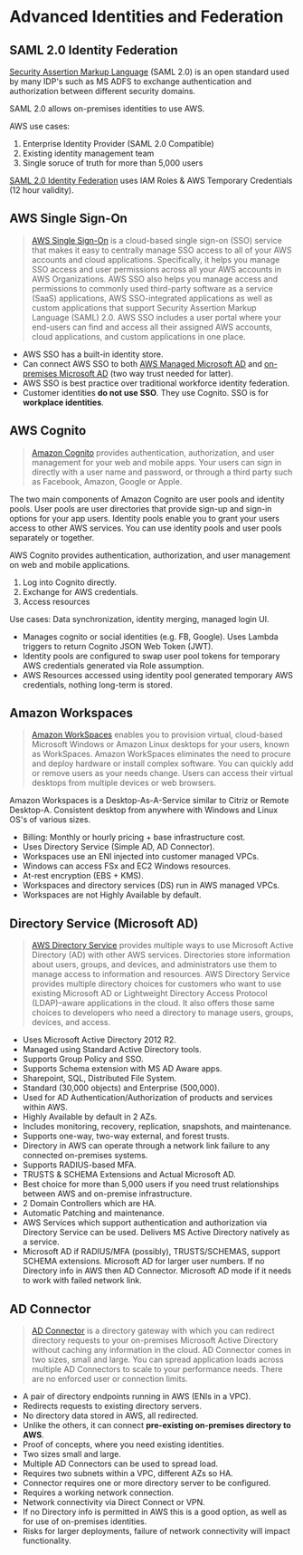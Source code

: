 # Advanced Identities and Federation


## SAML 2.0 Identity Federation

[Security Assertion Markup Language](https://en.wikipedia.org/wiki/SAML_2.0) (SAML 2.0) is an open standard used by many IDP's such as MS ADFS to exchange authentication and authorization between different security domains.

SAML 2.0 allows on-premises identities to use AWS.

AWS use cases:
1. Enterprise Identity Provider (SAML 2.0 Compatible)
2. Existing identity management team
3. Single soruce of truth for more than 5,000 users

[SAML 2.0 Identity Federation](https://docs.aws.amazon.com/IAM/latest/UserGuide/id_roles_providers_saml.html) uses IAM Roles & AWS Temporary Credentials (12 hour validity).


## AWS Single Sign-On

> [AWS Single Sign-On](https://docs.aws.amazon.com/singlesignon/latest/userguide/what-is.html) is a cloud-based single sign-on (SSO) service that makes it easy to centrally manage SSO access to all of your AWS accounts and cloud applications. Specifically, it helps you manage SSO access and user permissions across all your AWS accounts in AWS Organizations. AWS SSO also helps you manage access and permissions to commonly used third-party software as a service (SaaS) applications, AWS SSO-integrated applications as well as custom applications that support Security Assertion Markup Language (SAML) 2.0. AWS SSO includes a user portal where your end-users can find and access all their assigned AWS accounts, cloud applications, and custom applications in one place.

* AWS SSO has a built-in identity store.
* Can connect AWS SSO to both [AWS Managed Microsoft AD](https://docs.aws.amazon.com/singlesignon/latest/userguide/connectawsad.html) and [on-premises Microsoft AD](https://docs.aws.amazon.com/singlesignon/latest/userguide/connectonpremad.html) (two way trust needed for latter).
* AWS SSO is best practice over traditional workforce identity federation.
* Customer identities **do not use SSO**. They use Cognito. SSO is for **workplace identities**.


## AWS Cognito

> [Amazon Cognito](https://docs.aws.amazon.com/cognito/latest/developerguide/what-is-amazon-cognito.html) provides authentication, authorization, and user management for your web and mobile apps. Your users can sign in directly with a user name and password, or through a third party such as Facebook, Amazon, Google or Apple.

The two main components of Amazon Cognito are user pools and identity pools. User pools are user directories that provide sign-up and sign-in options for your app users. Identity pools enable you to grant your users access to other AWS services. You can use identity pools and user pools separately or together.

AWS Cognito provides authentication, authorization, and user management on web and mobile applications.

1. Log into Cognito directly.
2. Exchange for AWS credentials.
3. Access resources

Use cases: Data synchronization, identity merging, managed login UI.

* Manages cognito or social identities (e.g. FB, Google). Uses Lambda triggers to return Cognito JSON Web Token (JWT).
* Identity pools are configured to swap user pool tokens for temporary AWS credentials generated via Role assumption.
* AWS Resources accessed using identity pool generated temporary AWS credentials, nothing long-term is stored.


## Amazon Workspaces

> [Amazon WorkSpaces](https://docs.aws.amazon.com/workspaces/latest/adminguide/amazon-workspaces.html) enables you to provision virtual, cloud-based Microsoft Windows or Amazon Linux desktops for your users, known as WorkSpaces. Amazon WorkSpaces eliminates the need to procure and deploy hardware or install complex software. You can quickly add or remove users as your needs change. Users can access their virtual desktops from multiple devices or web browsers.

Amazon Workspaces is a Desktop-As-A-Service similar to Citriz or Remote Desktop-A. Consistent desktop from anywhere with Windows and Linux OS's of various sizes.

* Billing: Monthly or hourly pricing + base infrastructure cost.
* Uses Directory Service (Simple AD, AD Connector).
* Workspaces use an ENI injected into customer managed VPCs.
* Windows can access FSx and EC2 Windows resources.
* At-rest encryption (EBS + KMS).
* Workspaces and directory services (DS) run in AWS managed VPCs.
* Workspaces are not Highly Available by default.


## Directory Service (Microsoft AD)

>[AWS Directory Service](https://docs.aws.amazon.com/directoryservice/latest/admin-guide/what_is.html) provides multiple ways to use Microsoft Active Directory (AD) with other AWS services. Directories store information about users, groups, and devices, and administrators use them to manage access to information and resources. AWS Directory Service provides multiple directory choices for customers who want to use existing Microsoft AD or Lightweight Directory Access Protocol (LDAP)–aware applications in the cloud. It also offers those same choices to developers who need a directory to manage users, groups, devices, and access.

* Uses Microsoft Active Directory 2012 R2.
* Managed using Standard Active Directory tools.
* Supports Group Policy and SSO.
* Supports Schema extension with MS AD Aware apps.
* Sharepoint, SQL, Distributed File System.
* Standard (30,000 objects) and Enterprise (500,000).
* Used for AD Authentication/Authorization of products and services within AWS.
* Highly Available by default in 2 AZs.
* Includes monitoring, recovery, replication, snapshots, and maintenance.
* Supports one-way, two-way external, and forest trusts.
* Directory in AWS can operate through a network link failure to any connected on-premises systems.
* Supports RADIUS-based MFA.
* TRUSTS & SCHEMA Extensions and Actual Microsoft AD.
* Best choice for more than 5,000 users if you need trust relationships between AWS and on-premise infrastructure.
* 2 Domain Controllers which are HA.
* Automatic Patching and maintenance.
* AWS Services which support authentication and authorization via Directory Service can be used. Delivers MS Active Directory natively as a service.
* Microsoft AD if RADIUS/MFA (possibly), TRUSTS/SCHEMAS, support SCHEMA extensions. Microsoft AD for larger user numbers. If no Directory info in AWS then AD Connector. Microsoft AD mode if it needs to work with failed network link.


## AD Connector

>[AD Connector](https://docs.aws.amazon.com/directoryservice/latest/admin-guide/directory_ad_connector.html) is a directory gateway with which you can redirect directory requests to your on-premises Microsoft Active Directory without caching any information in the cloud. AD Connector comes in two sizes, small and large. You can spread application loads across multiple AD Connectors to scale to your performance needs. There are no enforced user or connection limits.

* A pair of directory endpoints running in AWS (ENIs in a VPC).
* Redirects requests to existing directory servers.
* No directory data stored in AWS, all redirected.
* Unlike the others, it can connect **pre-existing on-premises directory to AWS**.
* Proof of concepts, where you need existing identities.
* Two sizes small and large.
* Multiple AD Connectors can be used to spread load.
* Requires two subnets within a VPC, different AZs so HA.
* Connector requires one or more directory server to be configured.
* Requires a working network connection.
* Network connectivity via Direct Connect or VPN.
* If no Directory info is permitted in AWS this is a good option, as well as for use of on-premises identities.
* Risks for larger deployments, failure of network connectivity will impact functionality.
